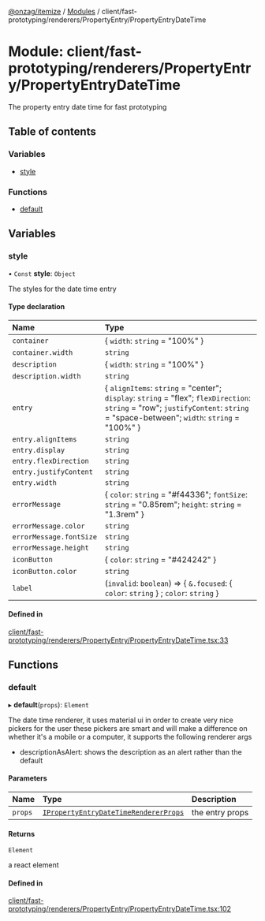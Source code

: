[@onzag/itemize](../README.md) / [Modules](../modules.md) / client/fast-prototyping/renderers/PropertyEntry/PropertyEntryDateTime

# Module: client/fast-prototyping/renderers/PropertyEntry/PropertyEntryDateTime

The property entry date time for fast prototyping

## Table of contents

### Variables

- [style](client_fast_prototyping_renderers_PropertyEntry_PropertyEntryDateTime.md#style)

### Functions

- [default](client_fast_prototyping_renderers_PropertyEntry_PropertyEntryDateTime.md#default)

## Variables

### style

• `Const` **style**: `Object`

The styles for the date time entry

#### Type declaration

| Name | Type |
| :------ | :------ |
| `container` | \{ `width`: `string` = "100%" } |
| `container.width` | `string` |
| `description` | \{ `width`: `string` = "100%" } |
| `description.width` | `string` |
| `entry` | \{ `alignItems`: `string` = "center"; `display`: `string` = "flex"; `flexDirection`: `string` = "row"; `justifyContent`: `string` = "space-between"; `width`: `string` = "100%" } |
| `entry.alignItems` | `string` |
| `entry.display` | `string` |
| `entry.flexDirection` | `string` |
| `entry.justifyContent` | `string` |
| `entry.width` | `string` |
| `errorMessage` | \{ `color`: `string` = "#f44336"; `fontSize`: `string` = "0.85rem"; `height`: `string` = "1.3rem" } |
| `errorMessage.color` | `string` |
| `errorMessage.fontSize` | `string` |
| `errorMessage.height` | `string` |
| `iconButton` | \{ `color`: `string` = "#424242" } |
| `iconButton.color` | `string` |
| `label` | (`invalid`: `boolean`) => \{ `&.focused`: \{ `color`: `string`  } ; `color`: `string`  } |

#### Defined in

[client/fast-prototyping/renderers/PropertyEntry/PropertyEntryDateTime.tsx:33](https://github.com/onzag/itemize/blob/73e0c39e/client/fast-prototyping/renderers/PropertyEntry/PropertyEntryDateTime.tsx#L33)

## Functions

### default

▸ **default**(`props`): `Element`

The date time renderer, it uses material ui in order to create very nice pickers for the user
these pickers are smart and will make a difference on whether it's a mobile or a computer,
it supports the following renderer args

- descriptionAsAlert: shows the description as an alert rather than the default

#### Parameters

| Name | Type | Description |
| :------ | :------ | :------ |
| `props` | [`IPropertyEntryDateTimeRendererProps`](../interfaces/client_internal_components_PropertyEntry_PropertyEntryDateTime.IPropertyEntryDateTimeRendererProps.md) | the entry props |

#### Returns

`Element`

a react element

#### Defined in

[client/fast-prototyping/renderers/PropertyEntry/PropertyEntryDateTime.tsx:102](https://github.com/onzag/itemize/blob/73e0c39e/client/fast-prototyping/renderers/PropertyEntry/PropertyEntryDateTime.tsx#L102)
